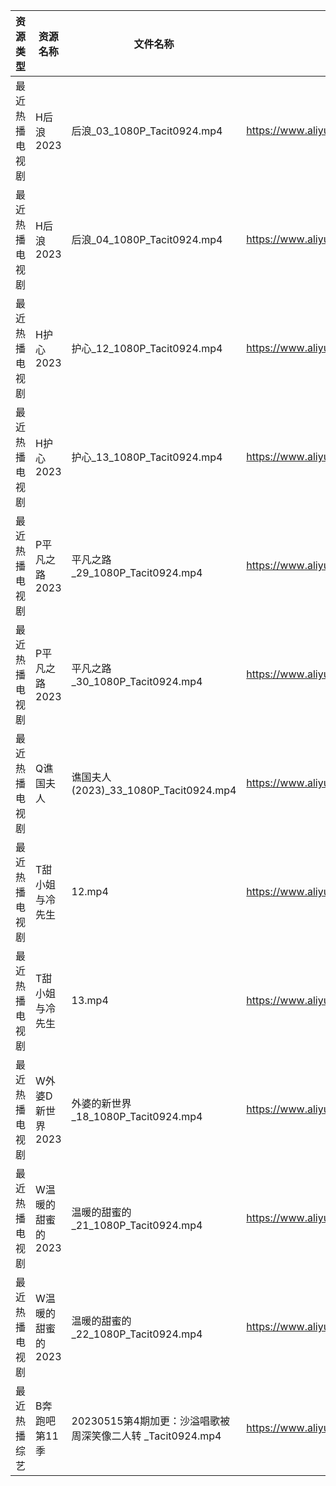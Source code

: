 | 资源类型    | 资源名称        | 文件名称                                      | 分享链接                                      | 更新时间       |
| ------- | ----------- | ----------------------------------------- | ----------------------------------------- | ---------- |
| 最近热播电视剧 | H后浪2023     | 后浪_03_1080P_Tacit0924.mp4                 | https://www.aliyundrive.com/s/Ez3GKYEjsy9 | 2023-05-16 |
| 最近热播电视剧 | H后浪2023     | 后浪_04_1080P_Tacit0924.mp4                 | https://www.aliyundrive.com/s/Ez3GKYEjsy9 | 2023-05-16 |
| 最近热播电视剧 | H护心2023     | 护心_12_1080P_Tacit0924.mp4                 | https://www.aliyundrive.com/s/9HkxgS4UCNB | 2023-05-16 |
| 最近热播电视剧 | H护心2023     | 护心_13_1080P_Tacit0924.mp4                 | https://www.aliyundrive.com/s/9HkxgS4UCNB | 2023-05-16 |
| 最近热播电视剧 | P平凡之路2023   | 平凡之路_29_1080P_Tacit0924.mp4               | https://www.aliyundrive.com/s/VK54DLWTfFp | 2023-05-16 |
| 最近热播电视剧 | P平凡之路2023   | 平凡之路_30_1080P_Tacit0924.mp4               | https://www.aliyundrive.com/s/VK54DLWTfFp | 2023-05-16 |
| 最近热播电视剧 | Q谯国夫人       | 谯国夫人 (2023)_33_1080P_Tacit0924.mp4        | https://www.aliyundrive.com/s/Ug7fg9LV65E | 2023-05-16 |
| 最近热播电视剧 | T甜小姐与冷先生    | 12.mp4                                    | https://www.aliyundrive.com/s/2nMQp859Cmw | 2023-05-16 |
| 最近热播电视剧 | T甜小姐与冷先生    | 13.mp4                                    | https://www.aliyundrive.com/s/2nMQp859Cmw | 2023-05-16 |
| 最近热播电视剧 | W外婆D新世界2023 | 外婆的新世界_18_1080P_Tacit0924.mp4             | https://www.aliyundrive.com/s/Yg3Ce5TJoMj | 2023-05-16 |
| 最近热播电视剧 | W温暖的甜蜜的2023 | 温暖的甜蜜的_21_1080P_Tacit0924.mp4             | https://www.aliyundrive.com/s/jwz9SCbEiy3 | 2023-05-16 |
| 最近热播电视剧 | W温暖的甜蜜的2023 | 温暖的甜蜜的_22_1080P_Tacit0924.mp4             | https://www.aliyundrive.com/s/jwz9SCbEiy3 | 2023-05-16 |
| 最近热播综艺  | B奔跑吧第11季    | 20230515第4期加更：沙溢唱歌被周深笑像二人转 _Tacit0924.mp4 | https://www.aliyundrive.com/s/T8hYCsGLYpy | 2023-05-16 |
